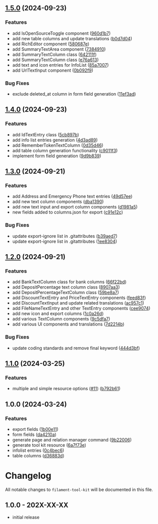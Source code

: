 

## [1.5.0](https://github.com/akira-io/filament-tool-kit/compare/1.4.0...1.5.0) (2024-09-23)


### Features

* add IsOpenSourceToggle component ([960d1b7](https://github.com/akira-io/filament-tool-kit/commit/960d1b7271ab1dc641b0282cf0dbe613421ded25))
* add new table columns and update translations ([b0d7d04](https://github.com/akira-io/filament-tool-kit/commit/b0d7d04ce066483e644db6870d50eea227395335))
* add RichEditor component ([580687e](https://github.com/akira-io/filament-tool-kit/commit/580687eb824573b326b29e3f788b38be1be045d7))
* add SummaryTextArea component ([7384910](https://github.com/akira-io/filament-tool-kit/commit/7384910c8412076a10f1c94a1a2f24f5f90bf302))
* add SummaryTextColumn class ([642111f](https://github.com/akira-io/filament-tool-kit/commit/642111fc7964d2a44033f272954ea693d85410f8))
* add SummaryTextColumn class ([e76a613](https://github.com/akira-io/filament-tool-kit/commit/e76a613d7537bfa60258c88066e119ecfe3b4a3f))
* add text and icon entries for InfoList ([85a7007](https://github.com/akira-io/filament-tool-kit/commit/85a7007413bb30540b4b927239eacce93230ebdd))
* add UrlTextInput component ([0b092f9](https://github.com/akira-io/filament-tool-kit/commit/0b092f9f64d5ca448899a1c4709286d4a95512d5))


### Bug Fixes

* exclude deleted_at column in form field generation ([11ef3ad](https://github.com/akira-io/filament-tool-kit/commit/11ef3ade5fc9c56f70acb82bc89361bd977e2430))

## [1.4.0](https://github.com/akira-io/filament-tool-kit/compare/1.3.0...1.4.0) (2024-09-23)


### Features

* add IdTextEntry class ([5cb897b](https://github.com/akira-io/filament-tool-kit/commit/5cb897b190f848d53fea2af5b5820e692db6a4d3))
* add info list entries generation ([4d3ad89](https://github.com/akira-io/filament-tool-kit/commit/4d3ad89193ae8c1a01a7970927d8a62d5b5ae3e2))
* add RememberTokenTextColumn ([0d35d46](https://github.com/akira-io/filament-tool-kit/commit/0d35d469871a748a6d09f335afa1ce6b2b280faf))
* add table column generation functionality ([c9011f3](https://github.com/akira-io/filament-tool-kit/commit/c9011f30de6260ad47f231cc55d89d52d36a4ec6))
* implement form field generation ([9d9b839](https://github.com/akira-io/filament-tool-kit/commit/9d9b839908ff0facdfc167678352cbfe83ff1c1b))

## [1.3.0](https://github.com/akira-io/filament-tool-kit/compare/1.2.0...1.3.0) (2024-09-21)


### Features

* add Address and Emergency Phone text entries ([49d57ee](https://github.com/akira-io/filament-tool-kit/commit/49d57ee8ef4a8008126913819471603c516460ae))
* add new text column components ([dba1390](https://github.com/akira-io/filament-tool-kit/commit/dba1390225723a8daf3ee6d9d55dcfb452a565a0))
* add new text input and export column components ([d1981a5](https://github.com/akira-io/filament-tool-kit/commit/d1981a5806efc37601b1558b8aaa59ce59b7c9c4))
* new fields added to columns.json for export ([c91e12c](https://github.com/akira-io/filament-tool-kit/commit/c91e12c23e1ed073051e07b5a50d17f2fcf5c606))


### Bug Fixes

* update export-ignore list in .gitattributes ([b39aed7](https://github.com/akira-io/filament-tool-kit/commit/b39aed7154acda502bd0709c19db974a4f248255))
* update export-ignore list in .gitattributes ([1ee8304](https://github.com/akira-io/filament-tool-kit/commit/1ee8304603fe18d7d29c3c6c1faa3b3d33c39a48))

## [1.2.0](https://github.com/akira-io/filament-tool-kit/compare/1.1.0...1.2.0) (2024-09-21)


### Features

* add BankTextColumn class for bank columns ([66f22bd](https://github.com/akira-io/filament-tool-kit/commit/66f22bd703c2a8bec131c355254b82bbb6911bba))
* add DepositPercentage text column class ([8907aa3](https://github.com/akira-io/filament-tool-kit/commit/8907aa39958cd306022a8642a1de4cf9276521a8))
* add DepositPercentageTextColumn class ([59be8a7](https://github.com/akira-io/filament-tool-kit/commit/59be8a7717f12a364ac2c5f76c2243bc3b454ca1))
* add DiscountTextEntry and PriceTextEntry components ([feed83f](https://github.com/akira-io/filament-tool-kit/commit/feed83f4a62c4d630301c8e0612cef200cda2ef4))
* add DiscountTextInput and update related translations ([ac957c1](https://github.com/akira-io/filament-tool-kit/commit/ac957c125f5a0ed06b376b6956f737a6a746d198))
* add FileNameTextEntry and other TextEntry components ([cee9074](https://github.com/akira-io/filament-tool-kit/commit/cee907470771c19f1e7f778e08562d2a32a6840e))
* add new icon and export columns ([1c0a26d](https://github.com/akira-io/filament-tool-kit/commit/1c0a26d6f03986f426014cd894c015c2cafd1d07))
* add various TextColumn components ([9c5dfa7](https://github.com/akira-io/filament-tool-kit/commit/9c5dfa792fb52af12d823ebce11a4945f3571ba1))
* add various UI components and translations ([7d2214b](https://github.com/akira-io/filament-tool-kit/commit/7d2214b793244b1699622981daafb418a9fb569c))


### Bug Fixes

* update coding standards and remove final keyword ([444d3bf](https://github.com/akira-io/filament-tool-kit/commit/444d3bfa392e3a2d800fd2fb91d57eb3fa01c2e3))

## [1.1.0](https://github.com/akira-io/filament-tool-kit/compare/1.0.0...1.1.0) (2024-03-25)


### Features

* multiple and simple resource options ([#11](https://github.com/akira-io/filament-tool-kit/issues/11)) ([b792b61](https://github.com/akira-io/filament-tool-kit/commit/b792b61f9cc96cbfcaeb0d67b0326023fe3e57b0))

## 1.0.0 (2024-03-24)


### Features

* export fields ([1b00e11](https://github.com/akira-io/filament-tool-kit/commit/1b00e1181edfa1bfb388468c15ef8e86eac31c6c))
* form fields ([da4210a](https://github.com/akira-io/filament-tool-kit/commit/da4210af26f26781533314a07c3315b3edeafd50))
* generate page and relation manager command ([9b22006](https://github.com/akira-io/filament-tool-kit/commit/9b220061402e367408ce1781b6fd58969082ab6f))
* generate tool kit resource ([6a7f73e](https://github.com/akira-io/filament-tool-kit/commit/6a7f73e4ae3f3ec6b6b1038a97698c1d137ee3a6))
* infolist entries ([0c4bec6](https://github.com/akira-io/filament-tool-kit/commit/0c4bec6bc0c5c48a4454cf8df6fc57083dca9483))
* table columns ([d36883d](https://github.com/akira-io/filament-tool-kit/commit/d36883da82b57c020cb7fd2264e7f68271770180))

# Changelog

All notable changes to `filament-tool-kit` will be documented in this file.

## 1.0.0 - 202X-XX-XX

- initial release
